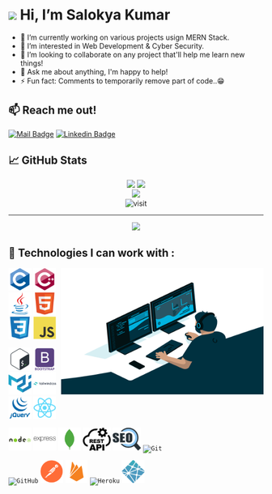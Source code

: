 # <img src="https://raw.githubusercontent.com/MartinHeinz/MartinHeinz/master/wave.gif" width="34px"> Hi, I’m Salokya Kumar
- 🔭 I’m currently working on various projects usign MERN Stack.
- 👀 I’m interested in Web Development & Cyber Security.
- 💞️ I’m looking to collaborate on any project that'll help me learn new things!
- 💬 Ask me about anything, I'm happy to help!
- ⚡ Fun fact: Comments to temporarily remove part of code..😁

## :mailbox: Reach me out!

[![Mail Badge](https://img.shields.io/badge/-kumarsalokya007-c0392b?style=flat&labelColor=c0392b&logo=gmail&logoColor=white)](mailto:kumarsalokya007@gmail.com)
[![Linkedin Badge](https://img.shields.io/badge/-Salokya_Kumar-0e76a8?style=flat&labelColor=0e76a8&logo=linkedin&logoColor=white)](https://www.linkedin.com/in/salokya-kumar/)

## &#x1f4c8; GitHub Stats

<div align="center">
  <img src="https://github-readme-stats.vercel.app/api?username=ksalokya&theme=chartreuse-dark&show_icons=true&hide_border=true&count_private=true" height="175px">
  <img src="https://github-readme-stats.vercel.app/api/top-langs/?username=ksalokya&langs_count=8&layout=compact&hide_border=true&theme=chartreuse-dark&show_icons=true" height="175px">
</div>

<div align="center">
    <img src="https://github-readme-streak-stats.herokuapp.com/?user=ksalokya&theme=cobalt" width="60%">
</div>
<div align="center">
    <img src="https://komarev.com/ghpvc/?username=ksalokya" alt="visit" />
</div>
<hr>

<div align="center">
    <img src="https://activity-graph.herokuapp.com/graph?username=ksalokya&theme=chartreuse-dark&hide_border=true&area=true">
</div>

## 🔧 Technologies I can work with :

<div>
  <img align="right" alt="GIF" src="https://github.com/ksalokya/ksalokya/blob/main/assests/gif/code.gif?raw=true" width="400" height="250" />
 
  <code><img height="45" alt="C" src="https://github.com/devicons/devicon/blob/master/icons/c/c-original.svg"></code>
  <code><img height="45" alt="C++" src="https://github.com/devicons/devicon/blob/master/icons/cplusplus/cplusplus-original.svg"></code>
  <code><img height="45" alt="Java" src="https://github.com/devicons/devicon/blob/master/icons/java/java-original.svg"></code>
  <code><img height="45" alt="HTML5" style="background: white;" src="https://github.com/devicons/devicon/blob/master/icons/html5/html5-original.svg"></code>
  <code><img height="45" alt="CSS3" style="background: white;" src="https://github.com/devicons/devicon/blob/master/icons/css3/css3-original.svg"></code>
  <code><img height="45" alt="JavaScript" style="background: white;" src="https://github.com/devicons/devicon/blob/master/icons/javascript/javascript-original.svg"></code>
  
  <code><img height="45" alt="Bash" style="background: white;" src="https://github.com/devicons/devicon/blob/master/icons/bash/bash-original.svg"></code>
  <code><img height="45" alt="Bootstrap" style="background: white;" src="https://github.com/devicons/devicon/blob/master/icons/bootstrap/bootstrap-plain-wordmark.svg"></code>
  <code><img height="45" alt="Material UI" style="background: white;" src="https://github.com/devicons/devicon/blob/master/icons/materialui/materialui-original.svg"></code>
  <code><img height="45" alt="Tailwind CSS" style="background: white;" src="https://github.com/devicons/devicon/blob/master/icons/tailwindcss/tailwindcss-original-wordmark.svg">   </code>
  <code><img height="45" alt="jQuery" style="background: white;" src="https://github.com/devicons/devicon/blob/master/icons/jquery/jquery-plain-wordmark.svg"></code>
  <code><img height="45" alt="React" style="background: white;" src="https://github.com/devicons/devicon/blob/master/icons/react/react-original.svg"></code>
  
  <code><img height="45" alt="Node.js" style="background: white;" src="https://github.com/devicons/devicon/blob/master/icons/nodejs/nodejs-original-wordmark.svg"></code>
  <code><img height="45" alt="Express.js" style="background: white;" src="https://github.com/devicons/devicon/blob/master/icons/express/express-original-wordmark.svg"></code>
  <code><img height="45" alt="MongoDB" style="background: white;" src="https://github.com/devicons/devicon/blob/master/icons/mongodb/mongodb-plain.svg"></code>
  <code><img height="45" alt="Rest" style="background: white;" src="https://github.com/ksalokya/ksalokya/blob/main/assests/images/rest-api.svg"></code>
  <code><img height="45" alt="Seo" style="background: white;" src="https://github.com/ksalokya/ksalokya/blob/main/assests/images/seo.svg"></code>
  <code><img height="45" alt="Git" style="background: white;" src="https://github.com/ksalokya/devicon/blob/master/icons/git/git-original.svg"></code>
  
  <code><img height="45" alt="GitHub" style="background: white;" src="https://github.com/ksalokya/devicon/blob/master/icons/github/github-original.svg"></code>
  <code><img height="45" alt="Postman" style="background: white;" src="https://github.com/ksalokya/ksalokya/blob/main/assests/images/postman.svg"></code>
  <code><img height="45" alt="Firebase" style="background: white;" src="https://github.com/devicons/devicon/blob/master/icons/firebase/firebase-plain.svg"></code>
  <code><img height="45" alt="Heroku" style="background: white;" src="https://github.com/ksalokya/devicon/blob/master/icons/heroku/heroku-original-wordmark.svg"></code>
  <code><img height="45" alt="Netlify" style="background: white;" src="https://github.com/ksalokya/ksalokya/blob/main/assests/images/netlify.svg"></code>
</div>

